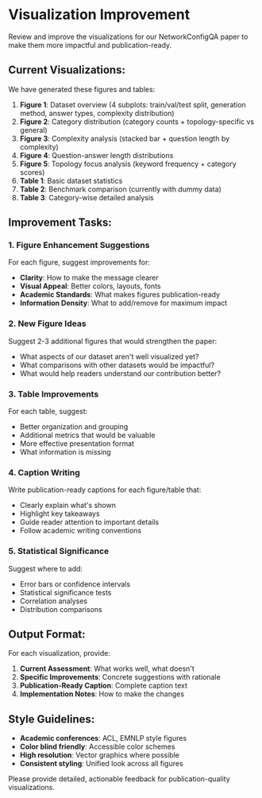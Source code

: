 # Visualization Improvement


Review and improve the visualizations for our NetworkConfigQA paper to make them more impactful and publication-ready.

## Current Visualizations:
We have generated these figures and tables:
1. **Figure 1**: Dataset overview (4 subplots: train/val/test split, generation method, answer types, complexity distribution)
2. **Figure 2**: Category distribution (category counts + topology-specific vs general)
3. **Figure 3**: Complexity analysis (stacked bar + question length by complexity)
4. **Figure 4**: Question-answer length distributions
5. **Figure 5**: Topology focus analysis (keyword frequency + category scores)
6. **Table 1**: Basic dataset statistics
7. **Table 2**: Benchmark comparison (currently with dummy data)
8. **Table 3**: Category-wise detailed analysis

## Improvement Tasks:

### 1. Figure Enhancement Suggestions
For each figure, suggest improvements for:
- **Clarity**: How to make the message clearer
- **Visual Appeal**: Better colors, layouts, fonts
- **Academic Standards**: What makes figures publication-ready
- **Information Density**: What to add/remove for maximum impact

### 2. New Figure Ideas
Suggest 2-3 additional figures that would strengthen the paper:
- What aspects of our dataset aren't well visualized yet?
- What comparisons with other datasets would be impactful?
- What would help readers understand our contribution better?

### 3. Table Improvements
For each table, suggest:
- Better organization and grouping
- Additional metrics that would be valuable
- More effective presentation format
- What information is missing

### 4. Caption Writing
Write publication-ready captions for each figure/table that:
- Clearly explain what's shown
- Highlight key takeaways
- Guide reader attention to important details
- Follow academic writing conventions

### 5. Statistical Significance
Suggest where to add:
- Error bars or confidence intervals
- Statistical significance tests
- Correlation analyses
- Distribution comparisons

## Output Format:
For each visualization, provide:
1. **Current Assessment**: What works well, what doesn't
2. **Specific Improvements**: Concrete suggestions with rationale
3. **Publication-Ready Caption**: Complete caption text
4. **Implementation Notes**: How to make the changes

## Style Guidelines:
- **Academic conferences**: ACL, EMNLP style figures
- **Color blind friendly**: Accessible color schemes
- **High resolution**: Vector graphics where possible
- **Consistent styling**: Unified look across all figures

Please provide detailed, actionable feedback for publication-quality visualizations.
